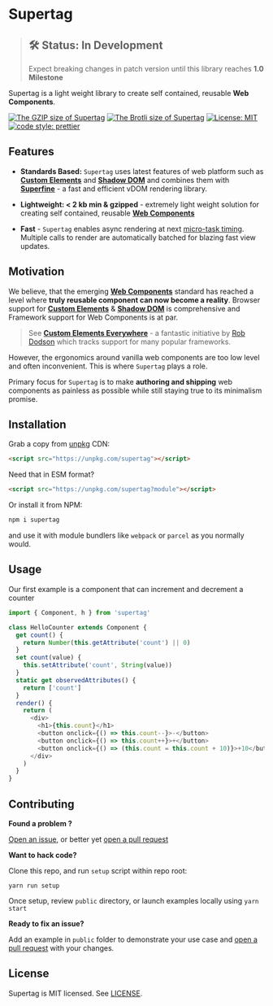 # Supertag

> ## 🛠 Status: In Development
>
> Expect breaking changes in patch version until this library reaches **1.0 Milestone**

Supertag is a light weight library to create self contained, reusable **Web Components**.

[![The GZIP size of Supertag](http://img.badgesize.io/https://unpkg.com/supertag?compression=gzip&label=GZIP%20Size)](https://unpkg.com/supertag)
[![The Brotli size of Supertag](http://img.badgesize.io/https://unpkg.com/supertag?compression=brotli&label=Brotli%20Size)](https://unpkg.com/supertag)
[![License: MIT](https://img.shields.io/badge/License-MIT-blue.svg)](https://opensource.org/licenses/MIT)
[![code style: prettier](https://img.shields.io/badge/code_style-prettier-ff69b4.svg)](https://github.com/prettier/prettier)

## Features

- **Standards Based:** `Supertag` uses latest features of web platform such as [**Custom Elements**](https://developers.google.com/web/fundamentals/web-components/customelements) and [**Shadow DOM**](https://developers.google.com/web/fundamentals/web-components/shadowdom) and combines them with [**Superfine**](https://github.com/jorgebucaran/superfine) - a fast and efficient vDOM rendering library.

- **Lightweight: < 2 kb min & gzipped** - extremely light weight solution for creating self contained, reusable [**Web Components**](https://developer.mozilla.org/en-US/docs/Web/Web_Components)

- **Fast** - `Supertag` enables async rendering at next [micro-task timing](https://jakearchibald.com/2015/tasks-microtasks-queues-and-schedules/). Multiple calls to render are automatically batched for blazing fast view updates.

## Motivation

We believe, that the emerging [**Web Components**](https://developer.mozilla.org/en-US/docs/Web/Web_Components) standard has reached a level where **truly reusable component can now become a reality**. Browser support for [**Custom Elements**](https://caniuse.com/#feat=custom-elementsv1) & [**Shadow DOM**](https://caniuse.com/#feat=shadowdomv1) is comprehensive and Framework support for Web Components is at par.

> See [**Custom Elements Everywhere**](https://custom-elements-everywhere.com/) - a fantastic initiative by [Rob Dodson](https://github.com/robdodson) which tracks support for many popular frameworks.

However, the ergonomics around vanilla web components are too low level and often inconvenient. This is where `Supertag` plays a role.

Primary focus for `Supertag` is to make **authoring and shipping** web components as painless as possible while still staying true to its minimalism promise.

## Installation

Grab a copy from [unpkg](https://unpkg.com/supertag) CDN:

```html
<script src="https://unpkg.com/supertag"></script>
```

Need that in ESM format?

```html
<script src="https://unpkg.com/supertag?module"></script>
```

Or install it from NPM:

```bash
npm i supertag
```

and use it with module bundlers like `webpack` or `parcel` as you normally would.

## Usage

Our first example is a component that can increment and decrement a counter

```js
import { Component, h } from 'supertag'

class HelloCounter extends Component {
  get count() {
    return Number(this.getAttribute('count') || 0)
  }
  set count(value) {
    this.setAttribute('count', String(value))
  }
  static get observedAttributes() {
    return ['count']
  }
  render() {
    return (
      <div>
        <h1>{this.count}</h1>
        <button onclick={() => this.count--}>-</button>
        <button onclick={() => this.count++}>+</button>
        <button onclick={() => (this.count = this.count + 10)}>+10</button>
      </div>
    )
  }
}
```

## Contributing

**Found a problem ?**

[Open an issue](https://github.com/osdevisnot/supertag/issues), or better yet [open a pull request](https://github.com/osdevisnot/supertag/pulls)

**Want to hack code?**

Clone this repo, and run `setup` script within repo root:

```
yarn run setup
```

Once setup, review `public` directory, or launch examples locally using `yarn start`

**Ready to fix an issue?**

Add an example in `public` folder to demonstrate your use case and [open a pull request](https://github.com/osdevisnot/supertag/pulls) with your changes.

## License

Supertag is MIT licensed. See [LICENSE](/LICENSE.md).
